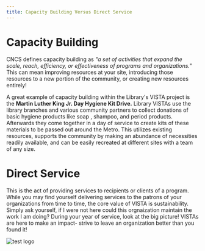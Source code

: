 ```yaml
---
title: Capacity Building Versus Direct Service
---
```


# Capacity Building 

CNCS defines capacity building as *"a set of activities that expand the scale, reach, efficiency,
or effectiveness of programs and organizations."* This can mean improving resources at your site, introducing those resources to a new portion of the community, or creating new resources entirely! 

A great example of capacity building within the Library's VISTA project is the **Martin Luther King Jr. Day Hygiene Kit Drive.** Library VISTAs use the library branches and various community partners to collect donations of basic hygiene products like soap , shampoo, and period products. Afterwards they come together in a day of service to create kits of these materials to be passed out around the Metro. This utilizes existing resources, supports the community by making an abundance of necessities readily available, and can be easily recreated at different sites with a team of any size. 

# Direct Service 

This is the act of providing services to recipients or clients of a program. While you may find yourself delivering services to the patrons of your organizations from time to time, the core value of VISTA is sustainability. Simply ask yourself, if I were not here could this orgnaization maintain the work I am doing? During your year of service, look at the big picture! VISTAs are here to make an impact- strive to leave an organization better than you found it!  

![test logo](//github.com/AlexisBurns/hello-world/blob/master/acvista_0.jpg)
